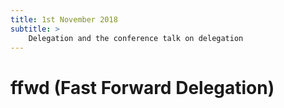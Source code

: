 ```yaml
---
title: 1st November 2018
subtitle: >
    Delegation and the conference talk on delegation
---
```


# ffwd (Fast Forward Delegation)


